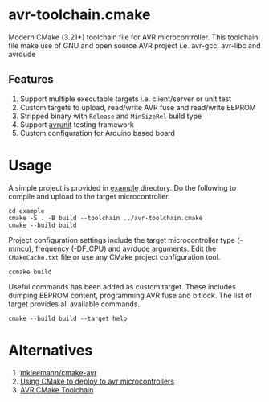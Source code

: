 # avr-toolchain.cmake
Modern CMake (3.21+) toolchain file for AVR microcontroller. This toolchain file make use of GNU and open source AVR project i.e. avr-gcc, avr-libc and avrdude

## Features
1. Support multiple executable targets i.e. client/server or unit test
2. Custom targets to upload, read/write AVR fuse and read/write EEPROM
3. Stripped binary with ```Release``` and ```MinSizeRel``` build type
4. Support [avrunit](https://github.com/x0urc3/avrunit) testing framework
5. Custom configuration for Arduino based board

# Usage

A simple project is provided in [example](./example) directory. Do the following to compile and upload to the target microcontroller.

```console
cd example
cmake -S . -B build --toolchain ../avr-toolchain.cmake
cmake --build build
```

Project configuration settings include the target microcontroller type (-mmcu), frequency (-DF_CPU) and avrdude arguments. Edit the ```CMakeCache.txt``` file or use any CMake project configuration tool. 

```console
ccmake build
```

Useful commands has been added as custom target. These includes dumping EEPROM content, programming AVR fuse and bitlock. The list of target provides all available commands.

```console
cmake --build build --target help
```

# Alternatives
1. [mkleemann/cmake-avr](https://github.com/mkleemann/cmake-avr)
2. [Using CMake to deploy to avr microcontrollers](https://www.kuon.ch/post/2018-07-11-avr-cmake/)
3. [AVR CMake Toolchain](https://nnarain.github.io/2016/03/29/AVR-CMake-Toolchain.html)
